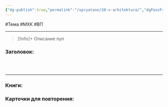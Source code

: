 ```yaml
---
{"dg-publish":true,"permalink":"/spryatano/20-v-arhitektura/","dgPassFrontmatter":true}
---
```


#Тема #МХК #ВП 

---

> [!info]+ Описание
> пуп
### Заголовок:
### ㅤ
---

### Книги:
### Карточки для повторения:
